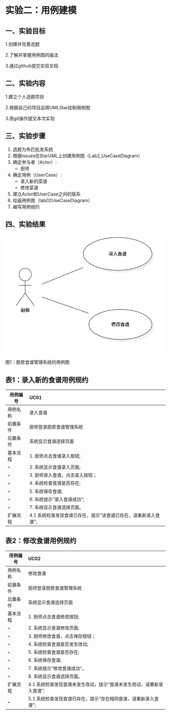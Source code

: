 # 实验二：用例建模

## 一、实验目标
1.创建并完善选题

2.了解并掌握用例图的画法

3.通过github提交实验文档

## 二、实验内容
1.建立个人选题项目

2.根据自己的项目运用UMLStar绘制用例图

3.用git操作提交本次实验

## 三、实验步骤
1. 选题为布匹批发系统
2. 根据issues在StarUML上创建用例图（Lab2_UseCaseDiagram）
3. 确定参与者（Actor）:  
      - 厨师   
4. 确定用例（UserCase）:   
      - 录入新的菜谱
      - 修改菜谱
5. 建立Actor和UserCase之间的联系
6. 绘画用例图（lab02UseCaseDiagram）
7. 编写用例规约

## 四、实验结果

 ![用例图](./lab02UseCaseDiagram.png)

图1：厨房食谱管理系统的用例图

## 表1：录入新的食谱用例规约
用例编号  | UC01 |   
-|:-|
用例名称  | 录入食谱  |   
前置条件  | 厨师登录厨房食谱管理系统 |
后置条件  |    系统显示食谱选择页面   |
基本流程  | 1. 厨师点击食谱录入按钮;  |
~| 2. 系统显示食谱录入页面;  |  
~| 3. 厨师录入食谱，点击录入按钮；  |   
~| 4. 系统检查食谱是否存在; |   
~| 5. 系统保存食谱; |
~| 6. 系统提示“录入食谱成功”; |
~| 7. 系统显示食谱选择页面。  | 
扩展流程  | 4.1 系统检查发现食谱已存在，提示“该食谱已存在，请重新录入食谱”; |
## 表2：修改食谱用例规约
用例编号  | UC02 | 
-|:-|
用例名称  | 修改食谱  |   
前置条件  | 厨师登录厨房食谱管理系统 |
后置条件  | 系统显示食谱选择页面 |
基本流程  | 1. 厨师点击食谱修改按钮;  |
~| 2. 系统显示食谱修改页面;  |  
~| 3. 厨师修改食谱，点击保存按钮；  |   
~| 4. 系统检查食谱是否发生改动;  |
~| 5. 系统检查食谱是否存在; |   
~| 6. 系统保存食谱; | 
~| 7. 系统提示“修改食谱成功”。 |
~| 8. 系统显示食谱选择页面。  | 
扩展流程  | 4.1 系统检查发现食谱未发生改动，提示“食谱未发生改动，请重新录入食谱”; |
~| 5.1 系统检查发现食谱已存在，提示“存在相同食谱，请重新录入食谱”; |